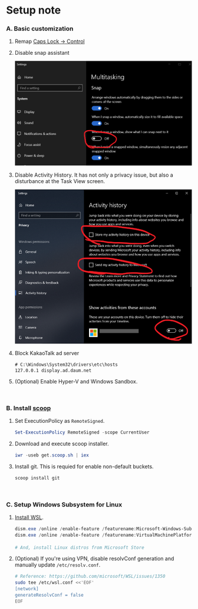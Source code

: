 Setup note
========
### A. Basic customization
1.  Remap [Caps Lock → Control](https://gist.github.com/simnalamburt/90965dcb09cec6b82320/raw/58a9f61143273d5226be352d2c29ecf738e5bffd/capslock-to-control.reg)

1.  Disable snap assistant

    <img width=500 src="https://raw.githubusercontent.com/simnalamburt/i/master/.dotfiles/disable-snap-assist.png">

1.  Disable Activity History. It has not only a privacy issue, but also a disturbance at the Task View screen.

    <img width=500 src="https://raw.githubusercontent.com/simnalamburt/i/master/.dotfiles/disable-activity-history.png">

1.  Block KakaoTalk ad server

    ```
    # C:\Windows\System32\drivers\etc\hosts
    127.0.0.1 display.ad.daum.net
    ```

1.  (Optional) Enable Hyper-V and Windows Sandbox.

<br>

### B. Install [scoop](https://scoop.sh/)
1.  Set ExecutionPolicy as `RemoteSigned`.

    ```powershell
    Set-ExecutionPolicy RemoteSigned -scope CurrentUser
    ```

1.  Download and execute scoop installer.

    ```powershell
    iwr -useb get.scoop.sh | iex
    ```

1.  Install git. This is requied for enable non-default buckets.

    ```powershell
    scoop install git
    ```

<br>

### C. Setup Windows Subsystem for Linux
1.  [Install WSL](https://docs.microsoft.com/en-us/windows/wsl/install-win10).

    ```powershell
    dism.exe /online /enable-feature /featurename:Microsoft-Windows-Subsystem-Linux /all /norestart
    dism.exe /online /enable-feature /featurename:VirtualMachinePlatform /all /norestart

    # And, install Linux distros from Microsoft Store
    ```

1.  (Optional) If you're using VPN, disable resolvConf generation and manually
    update `/etc/resolv.conf`.

    ```bash
    # Reference: https://github.com/microsoft/WSL/issues/1350
    sudo tee /etc/wsl.conf <<'EOF'
    [network]
    generateResolvConf = false
    EOF
    ```
